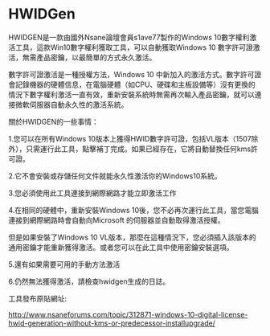 # HWIDGen
HWIDGEN是一款由國外Nsane論壇會員s1ave77製作的Windows 10數字權利激活工具，這款Win10數字權利獲取工具，可以自動獲取Windows 10 數字許可證激活，無需產品密鑰，以最簡單的方式永久激活。

數字許可證激活是一種授權方法，Windows 10 中新加入的激活方式。數字許可證會記錄機器的硬體信息，在電腦硬體（如CPU、硬碟和主板設備等）沒有更換的情況下數字權利激活一直有效，重新安裝系統時無需再次輸入產品密鑰，就可以連接微軟伺服器自動永久性的激活系統。

關於HWIDGEN的一些事情：

1.您可以在所有Windows 10版本上獲得HWID數字許可證，包括VL版本（1507除外），只需運行此工具，點擊補丁完成。如果已經存在，它將自動替換任何kms許可證。

2.它不會安裝或存儲任何文件就能永久性激活你的Windows10系統。

3.您必須使用此工具連接到網際網路才能立即激活工作

4.在相同的硬體中，重新安裝Windows 10後，您不必再次運行此工具，當您電腦連接到網際網路時會自動向Microsoft 的伺服器並自動取得激活授權。

但是如果安裝了Windows 10 VL版本，那麼在這種情況下，您必須插入該版本的通用密鑰才能重新獲得激活。或者您可以在此工具中使用密鑰安裝選項。

5.還有如果需要可用的手動方法激活

6.仍然無法獲得激活，請檢查hwidgen生成的日誌。


工具發布原貼網址:

http://www.nsaneforums.com/topic/312871-windows-10-digital-license-hwid-generation-without-kms-or-predecessor-installupgrade/

